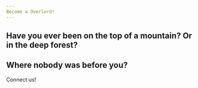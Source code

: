 ```yaml
---
Become a Overlord!
---
```

Have you ever been on the top of a mountain?
Or in the deep forest?
---
Where nobody was before you?
---
Connect us!
